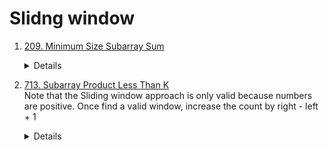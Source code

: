 # Slidng window
1. [209. Minimum Size Subarray Sum](https://leetcode.com/problems/minimum-size-subarray-sum)  
    <details>

      ```python
        def minSubArrayLen(self, target: int, nums: List[int]) -> int:
            result = len(nums) + 1
            total = 0
            start = 0
    
            for end in range(len(nums)):
                total += nums[end]
    
                while total >= target:
                    result = min(result, end - start + 1)
                    total -= nums[start]
                    start += 1
            return 0 if result == len(nums) + 1 else result
      ```
    </details>
1. [713. Subarray Product Less Than K](https://leetcode.com/problems/subarray-product-less-than-k)  
   Note that the Sliding window approach is only valid because numbers are positive.
   Once find a valid window, increase the count by right - left + 1  
    <details>

      ```python
        def numSubarrayProductLessThanK(self, nums: List[int], k: int) -> int:
            if k <= 1:
                return 0
    
            count = 0
            currProduct = 1
            left = 0
            for right in range(len(nums)):
                currProduct *= nums[right]
                
                while currProduct >= k:
                    currProduct /= nums[left]
                    left += 1
    
                count += right - left + 1
    
            return count
      ```
    </details>
